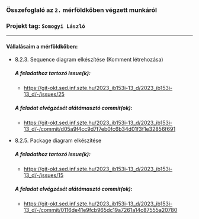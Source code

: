 ### Összefoglaló az `2.` mérföldkőben végzett munkáról

### Projekt tag: `Somogyi László`

___

#### Vállalásaim a mérföldkőben:

 - 8.2.3. Sequence diagram elkészítése (Komment létrehozása)

    ##### A feladathoz tartozó issue(k):

     - https://git-okt.sed.inf.szte.hu/2023_ib153i-13_d/2023_ib153i-13_d/-/issues/25

    ##### A feladat elvégzését alátámasztó commit(ok):

     - https://git-okt.sed.inf.szte.hu/2023_ib153i-13_d/2023_ib153i-13_d/-/commit/d05a9f4cc9d7f7eb0fc6b34d01f3f1e32856f691

 - 8.2.5. Package diagram elkészítése

    ##### A feladathoz tartozó issue(k):

     - https://git-okt.sed.inf.szte.hu/2023_ib153i-13_d/2023_ib153i-13_d/-/issues/15

    ##### A feladat elvégzését alátámasztó commit(ok):

     - https://git-okt.sed.inf.szte.hu/2023_ib153i-13_d/2023_ib153i-13_d/-/commit/0116de41e9fcb965dc19a7261a14c87555a20780

